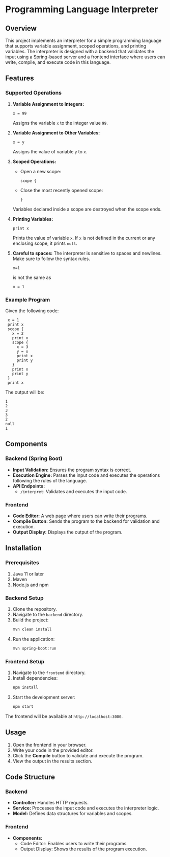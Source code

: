 # Programming Language Interpreter

## Overview

This project implements an interpreter for a simple programming language that supports variable assignment, scoped operations, and printing variables. The interpreter is designed with a backend that validates the input using a Spring-based server and a frontend interface where users can write, compile, and execute code in this language.

## Features

### Supported Operations
1. **Variable Assignment to Integers:**
   ```
   x = 99
   ```
   Assigns the variable `x` to the integer value `99`.

2. **Variable Assignment to Other Variables:**
   ```
   x = y
   ```
   Assigns the value of variable `y` to `x`.

3. **Scoped Operations:**
    - Open a new scope:
      ```
      scope {
      ```
    - Close the most recently opened scope:
      ```
      }
      ```
   Variables declared inside a scope are destroyed when the scope ends.

4. **Printing Variables:**
   ```
   print x
   ```
   Prints the value of variable `x`. If `x` is not defined in the current or any enclosing scope, it prints `null`.

5. **Careful to spaces:**
   The interpreter is sensitive to spaces and newlines. Make sure to follow the syntax rules.
    ```
    x=1
    ```
    is not the same as
    ```
    x = 1
    ```   

### Example Program

Given the following code:
```
 x = 1
 print x
 scope {
   x = 2
   print x
   scope {
     x = 3
     y = x
     print x
     print y
   }
   print x
   print y
 }
 print x
```

The output will be:
```
1
2
3
3
2
null
1
```

## Components

### Backend (Spring Boot)
- **Input Validation:** Ensures the program syntax is correct.
- **Execution Engine:** Parses the input code and executes the operations following the rules of the language.
- **API Endpoints:**
    - `/interpret`: Validates and executes the input code.

### Frontend
- **Code Editor:** A web page where users can write their programs.
- **Compile Button:** Sends the program to the backend for validation and execution.
- **Output Display:** Displays the output of the program.

## Installation

### Prerequisites
1. Java 11 or later
2. Maven
3. Node.js and npm

### Backend Setup
1. Clone the repository.
2. Navigate to the `backend` directory.
3. Build the project:
   ```bash
   mvn clean install
   ```
4. Run the application:
   ```bash
   mvn spring-boot:run
   ```

### Frontend Setup
1. Navigate to the `frontend` directory.
2. Install dependencies:
   ```bash
   npm install
   ```
3. Start the development server:
   ```bash
   npm start
   ```

The frontend will be available at `http://localhost:3000`.

## Usage
1. Open the frontend in your browser.
2. Write your code in the provided editor.
3. Click the **Compile** button to validate and execute the program.
4. View the output in the results section.

## Code Structure

### Backend
- **Controller:** Handles HTTP requests.
- **Service:** Processes the input code and executes the interpreter logic.
- **Model:** Defines data structures for variables and scopes.

### Frontend
- **Components:**
    - Code Editor: Enables users to write their programs.
    - Output Display: Shows the results of the program execution.

